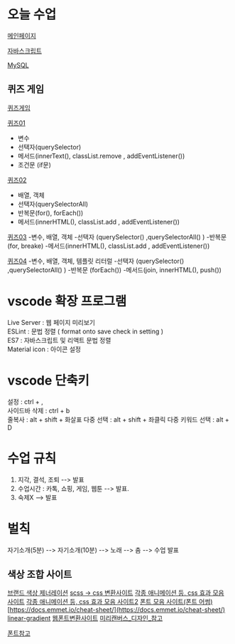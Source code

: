 # 오늘 수업
[메인페이지](https://jaehyuk-lee-0712.github.io/class2024/)   

[자바스크립트](https://jaehyuk-lee-0712.github.io/class2024/javascript/index.html)

[MySQL](https://jaehyuk-lee-0712.github.io/class2024/mysql/index.html)


## 퀴즈 게임
[퀴즈게임](https://jaehyuk-lee-0712.github.io/class2024/quiz/index.html)

[퀴즈01](https://jaehyuk-lee-0712.github.io/class2024/quiz/quiz01.html)
- 변수
- 선택자(querySelector)
- 메서드(innerText(), classList.remove , addEventListener())
- 조건문 (if문)

[퀴즈02](https://jaehyuk-lee-0712.github.io/class2024/quiz/quiz01.html)
- 배열, 객체
- 선택자(querySelectorAll)
- 반복문(for(), forEach())
- 메서드(innerHTML(), classList.add , addEventListener())

[퀴즈03](https://jaehyuk-lee-0712.github.io/class2024/quiz/quiz03.html)
-변수, 배열, 객체
-선택자 (querySelector() ,querySelectorAll() )
-반복문 (for, breake)
-메서드(innerHTML(), classList.add , addEventListener())


[퀴즈04](https://jaehyuk-lee-0712.github.io/class2024/quiz/quiz04.html)
-변수, 배열, 객체, 템플릿 리터럴
-선택자 (querySelector() ,querySelectorAll() )
-반복문 (forEach())
-메서드(join, innerHTML(), push())



# vscode  확장 프로그램
Live Server : 웹 페이지 미리보기   
ESLint : 문법 정렬 ( format onto save  check in setting )   
ES7 : 자바스크립트 및 리액트 문법 정렬   
Material icon : 아이콘 설정   

# vscode 단축키
설정 : ctrl + ,    
사이드바 삭제 : ctrl + b   
줄복사 : alt + shift + 화살표
다중 선택 : alt + shift + 좌클릭
다중 키워드 선택 : alt + D 


# 수업 규칙
1. 지각, 결석, 조퇴 --> 발표
2. 수업시간 : 카톡, 쇼핑, 게임, 웹툰 --> 발표.
3. 숙제X --> 발표

# 벌칙
자기소개(5분) --> 자기소개(10분) --> 노래 --> 춤 --> 수업 발표

## 색상 조합 사이트
[브랜드 색상 제너레이션](https://huemint.com/brand-intersection/)
[scss -> css 변환사이트](https://www.sassmeister.com/)
[각종 애니메이션 등, css 효과 모음 사이트](https://wsss.tistory.com/)
[각종 애니메이션 등, css 효과 모음 사이트2](https://wiss.tistory.com/)
[폰트 모음 사이트(폰트 어썸)](https://wess.tistory.com/)
[https://docs.emmet.io/cheat-sheet/](https://docs.emmet.io/cheat-sheet/)
[linear-gradient](https://webzz.tistory.com/380)
[웹폰트변환사이트](https://transfonter.org/)
[미리캔버스_디자인_참고](https://www.miricanvas.com/)

[폰트참고](https://pangrampangram.com/)